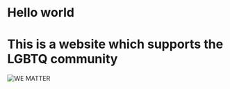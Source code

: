 <html>
<header><title>This is title</title></header>
<body>
  <h1>Hello world</h1>
  <h1>This is a website which supports the LGBTQ community</h1>
  <img src="Downloads/images.jpg" alt="WE MATTER" />
</body>
</html>

